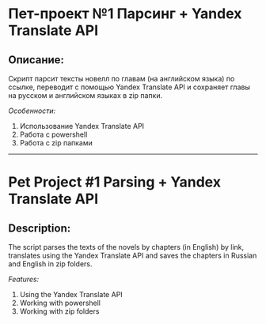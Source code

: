 # Пет-проект №1 Парсинг + Yandex Translate API
## Описание:
Скрипт парсит тексты новелл по главам (на английском языка) по ссылке, переводит с помощью Yandex Translate API и сохраняет главы на русском и английском языках в zip папки.

_Особенности:_
1. Использование Yandex Translate API
2. Работа с powershell
3. Работа с zip папками

_________________________________________________

# Pet Project #1 Parsing + Yandex Translate API
## Description:
The script parses the texts of the novels by chapters (in English) by link, translates using the Yandex Translate API and saves the chapters in Russian and English in zip folders.

_Features:_
1. Using the Yandex Translate API
2. Working with powershell
3. Working with zip folders
